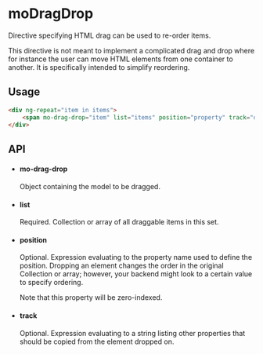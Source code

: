# moDragDrop
Directive specifying HTML drag can be used to re-order items.

This directive is not meant to implement a complicated drag and drop where for
instance the user can move HTML elements from one container to another. It is
specifically intended to simplify reordering.

## Usage
```html
<div ng-repeat="item in items">
    <span mo-drag-drop="item" list="items" position="property" track="other properties">{{item.someOtherProperty}}</span>
</div>
```

## API

- #### mo-drag-drop ####

    Object containing the model to be dragged.

- #### list ####

    Required. Collection or array of all draggable items in this set.

- #### position ####

    Optional. Expression evaluating to the property name used to define the
    position. Dropping an element changes the order in the original Collection
    or array; however, your backend might look to a certain value to specify
    ordering.

    Note that this property will be zero-indexed.

- #### track ####

    Optional. Expression evaluating to a string listing other properties that
    should be copied from the element dropped on.

